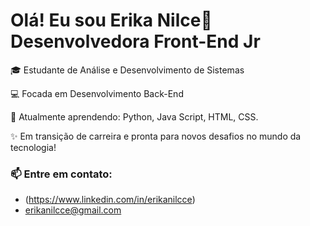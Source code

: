 # Olá! Eu sou Erika Nilce👋 Desenvolvedora Front-End Jr

🎓 Estudante de Análise e Desenvolvimento de Sistemas  

💻 Focada em Desenvolvimento Back-End  

🌱 Atualmente aprendendo: Python, Java Script, HTML, CSS.

✨ Em transição de carreira e pronta para novos desafios no mundo da tecnologia!  


### 📫 Entre em contato:
- (https://www.linkedin.com/in/erikanilcce)
- erikanilcce@gmail.com
